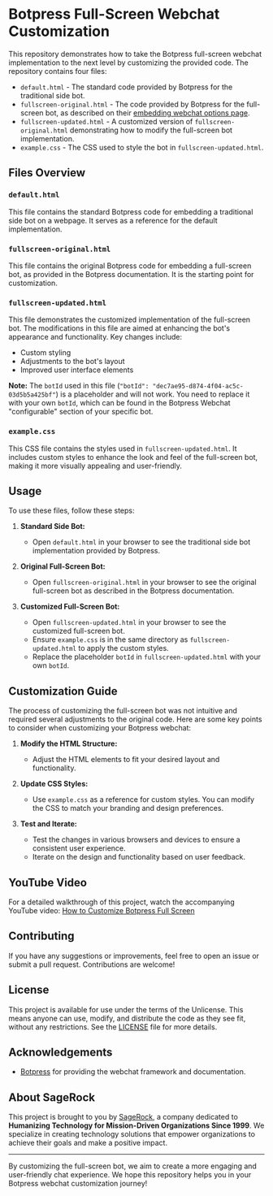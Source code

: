 # Botpress Full-Screen Webchat Customization

This repository demonstrates how to take the Botpress full-screen webchat implementation to the next level by customizing the provided code. The repository contains four files:

- `default.html` - The standard code provided by Botpress for the traditional side bot.
- `fullscreen-original.html` - The code provided by Botpress for the full-screen bot, as described on their [embedding webchat options page](https://botpress.com/docs/developers/webchat/embedding-webchat-options/full-screen-bot/).
- `fullscreen-updated.html` - A customized version of `fullscreen-original.html` demonstrating how to modify the full-screen bot implementation.
- `example.css` - The CSS used to style the bot in `fullscreen-updated.html`.

## Files Overview

### `default.html`
This file contains the standard Botpress code for embedding a traditional side bot on a webpage. It serves as a reference for the default implementation.

### `fullscreen-original.html`
This file contains the original Botpress code for embedding a full-screen bot, as provided in the Botpress documentation. It is the starting point for customization.

### `fullscreen-updated.html`
This file demonstrates the customized implementation of the full-screen bot. The modifications in this file are aimed at enhancing the bot's appearance and functionality. Key changes include:
- Custom styling
- Adjustments to the bot's layout
- Improved user interface elements

**Note:** The `botId` used in this file (`"botId": "dec7ae95-d874-4f04-ac5c-03d5b5a425bf"`) is a placeholder and will not work. You need to replace it with your own `botId`, which can be found in the Botpress Webchat "configurable" section of your specific bot.

### `example.css`
This CSS file contains the styles used in `fullscreen-updated.html`. It includes custom styles to enhance the look and feel of the full-screen bot, making it more visually appealing and user-friendly.

## Usage

To use these files, follow these steps:

1. **Standard Side Bot:**
   - Open `default.html` in your browser to see the traditional side bot implementation provided by Botpress.

2. **Original Full-Screen Bot:**
   - Open `fullscreen-original.html` in your browser to see the original full-screen bot as described in the Botpress documentation.

3. **Customized Full-Screen Bot:**
   - Open `fullscreen-updated.html` in your browser to see the customized full-screen bot.
   - Ensure `example.css` is in the same directory as `fullscreen-updated.html` to apply the custom styles.
   - Replace the placeholder `botId` in `fullscreen-updated.html` with your own `botId`.

## Customization Guide

The process of customizing the full-screen bot was not intuitive and required several adjustments to the original code. Here are some key points to consider when customizing your Botpress webchat:

1. **Modify the HTML Structure:**
   - Adjust the HTML elements to fit your desired layout and functionality.

2. **Update CSS Styles:**
   - Use `example.css` as a reference for custom styles. You can modify the CSS to match your branding and design preferences.

3. **Test and Iterate:**
   - Test the changes in various browsers and devices to ensure a consistent user experience.
   - Iterate on the design and functionality based on user feedback.

## YouTube Video

For a detailed walkthrough of this project, watch the accompanying YouTube video: [How to Customize Botpress Full Screen](https://youtu.be/uk7lyx709mQ)

## Contributing

If you have any suggestions or improvements, feel free to open an issue or submit a pull request. Contributions are welcome!

## License

This project is available for use under the terms of the Unlicense. This means anyone can use, modify, and distribute the code as they see fit, without any restrictions. See the [LICENSE](LICENSE) file for more details.

## Acknowledgements

- [Botpress](https://botpress.com) for providing the webchat framework and documentation.

## About SageRock

This project is brought to you by [SageRock](https://sagerock.com), a company dedicated to **Humanizing Technology for Mission-Driven Organizations Since 1999**. We specialize in creating technology solutions that empower organizations to achieve their goals and make a positive impact.

---

By customizing the full-screen bot, we aim to create a more engaging and user-friendly chat experience. We hope this repository helps you in your Botpress webchat customization journey!
